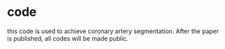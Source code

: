 # code
this code is used to achieve coronary artery segmentation. After the paper is published, all codes will be made public.
